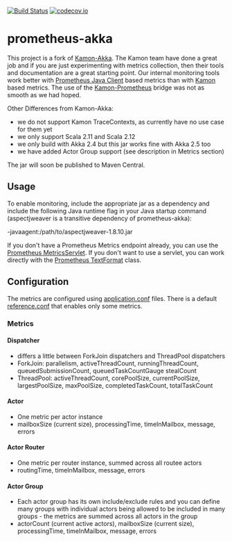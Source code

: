 [![Build Status](https://travis-ci.org/Workday/prometheus-akka.svg?branch=master)](https://travis-ci.org/Workday/prometheus-akka)
[![codecov.io](https://codecov.io/gh/Workday/prometheus-akka/coverage.svg?branch=master)](https://codecov.io/gh/Workday/prometheus-akka/branch/master)

# prometheus-akka

This project is a fork of [Kamon-Akka](http://kamon.io/documentation/kamon-akka/0.6.6/overview/). The Kamon team have done a great job and if you are just experimenting with metrics collection, then their tools and documentation are a great starting point. 
Our internal monitoring tools work better with [Prometheus Java Client](https://github.com/prometheus/client_java) based metrics than with [Kamon](http://kamon.io/documentation/get-started/) based metrics.
The use of the [Kamon-Prometheus](https://github.com/MonsantoCo/kamon-prometheus) bridge was not as smooth as we had hoped.

Other Differences from Kamon-Akka:
- we do not support Kamon TraceContexts, as currently have no use case for them yet
- we only support Scala 2.11 and Scala 2.12
- we only build with Akka 2.4 but this jar works fine with Akka 2.5 too
- we have added Actor Group support (see description in Metrics section)

The jar will soon be published to Maven Central.

## Usage

To enable monitoring, include the appropriate jar as a dependency and include the following Java runtime flag in your Java startup command (aspectjweaver is a transitive dependency of prometheus-akka):

-javaagent:/path/to/aspectjweaver-1.8.10.jar

If you don't have a Prometheus Metrics endpoint already, you can use the [Prometheus MetricsServlet](https://github.com/prometheus/client_java/blob/master/simpleclient_servlet/src/main/java/io/prometheus/client/exporter/MetricsServlet.java). If you don't want to use a servlet, you can work directly with the [Prometheus TextFormat](https://github.com/prometheus/client_java/blob/master/simpleclient_common/src/main/java/io/prometheus/client/exporter/common/TextFormat.java) class.

## Configuration

The metrics are configured using [application.conf](https://github.com/typesafehub/config) files. There is a default [reference.conf](https://github.com/Workday/prometheus-akka/blob/master/src/main/resources/reference.conf) that enables only some metrics.

### Metrics

#### Dispatcher

- differs a little between ForkJoin dispatchers and ThreadPool dispatchers
- ForkJoin: parallelism, activeThreadCount, runningThreadCount, queuedSubmissionCount, queuedTaskCountGauge stealCount
- ThreadPool: activeThreadCount, corePoolSize, currentPoolSize, largestPoolSize, maxPoolSize, completedTaskCount, totalTaskCount

#### Actor

- One metric per actor instance
- mailboxSize (current size), processingTime, timeInMailbox, message, errors

#### Actor Router

- One metric per router instance, summed across all routee actors
- routingTime, timeInMailbox, message, errors

#### Actor Group

- Each actor group has its own include/exclude rules and you can define many groups with individual actors being allowed to be included in many groups - the metrics are summed across all actors in the group
- actorCount (current active actors), mailboxSize (current size), processingTime, timeInMailbox, message, errors
